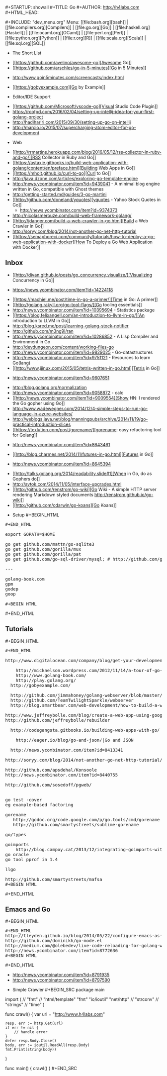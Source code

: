 #+STARTUP: showall
#+TITLE: Go
#+AUTHOR: http://h4labs.com
#+HTML_HEAD: <link rel="stylesheet" type="text/css" href="/resources/css/myorg.css" />

#+INCLUDE: "dev_menu.org"
Menu: [[file:bash.org][bash]] | [[file:compilers.org][Compilers]] | [[file:go.org][Go]] | [[file:haskell.org][Haskell]] | [[file:ocaml.org][OCaml]] | [[file:perl.org][Perl]] | [[file:python.org][Python]] | [[file:r.org][R]] | [[file:scala.org][Scala]] | [[file:sql.org][SQL]]

* The Short List
+ [[https://github.com/avelino/awesome-go][Awesome Go]]
+ [[https://github.com/arschles/go-in-5-minutes][Go in 5 Minutes]]
 - http://www.goin5minutes.com/screencasts/index.html
+ [[https://gobyexample.com][Go by Example]]

* Editor/IDE Support
+ [[https://github.com/Microsoft/vscode-go][Visual Studio Code Plugin]]
+ https://rootpd.com/2016/02/04/setting-up-intellij-idea-for-your-first-golang-project
+ http://hadihariri.com/2015/09/30/setting-up-go-on-intellij
+ http://marcio.io/2015/07/supercharging-atom-editor-for-go-development

* Web
+ [[http://rrmartins.herokuapp.com/blog/2016/05/12/rss-collector-in-ruby-and-go/][RSS Collector in Ruby and Go]]
+ [[https://astaxie.gitbooks.io/build-web-application-with-golang/content/en/preface.html][Building Web Apps in Go]]
+ [[https://mholt.github.io/curl-to-go][Curl to Go]]
+ http://java.dzone.com/articles/exploring-go-template-engine
+ http://news.ycombinator.com/item?id=9439041 - A minimal blog engine written in Go, compatible with Ghost themes
+ http://getting-started.md/guides/3-go-martini
+ [[http://github.com/doneland/yquotes][yquotes - Yahoo Stock Quotes in Go]]
  - http://news.ycombinator.com/item?id=9374373
+ http://nicolasmerouze.com/build-web-framework-golang/
+ [[http://jdanger.com/build-a-web-crawler-in-go.html][Build a Web Crawler in Go]]
+ http://soryy.com/blog/2014/not-another-go-net-http-tutorial
+ [[https://semaphoreci.com/community/tutorials/how-to-deploy-a-go-web-application-with-docker][How To Deploy a Go Web Application with Docker]]

## Inbox
+ [[http://divan.github.io/posts/go_concurrency_visualize/][Visualizing Concurrency in Go]]
 - https://news.ycombinator.com/item?id=14224118
+ [[https://machiel.me/post/time-in-go-a-primer/][Time in Go: A primer]]
+ [[http://golang.rakyll.org/go-tool-flags/][Go tooling essentials]]
+ http://news.ycombinator.com/item?id=10395694 - Statistics package
+ [[https://blog.felixangell.com/an-introduction-to-llvm-in-go/][An introduction to LLVM in Go]]
+ http://blog.ksred.me/post/learning-golang-stock-notifier
+ http://github.com/m3ng9i/ran
+ http://news.ycombinator.com/item?id=10286852 - A Lisp Compiler and Environment in Go
+ http://devdungeon.com/content/working-files-go
+ http://news.ycombinator.com/item?id=9829025 - Go-datastructures
+ http://news.ycombinator.com/item?id=9751121 - Resources to learn Go(lang)
+ [[http://www.jjinux.com/2015/05/tetris-written-in-go.html][Tetris in Go]]
 - http://news.ycombinator.com/item?id=9607651
+ http://blog.golang.org/normalization
+ http://news.ycombinator.com/item?id=9058872 - calc
+ [[http://news.ycombinator.com/item?id=9009554][Show HN: I rendered the Go gopher using Go]]
+ http://www.wadewegner.com/2014/12/4-simple-steps-to-run-go-language-in-azure-websites/
+ http://weblogs.java.net/blog/manningpubs/archive/2014/11/19/go-practical-introduction-slices
+ [[https://texlution.com/post/gorename/][gorename: easy refactoring tool for Golang]]
 - http://news.ycombinator.com/item?id=8643461
+ [[http://blog.charmes.net/2014/11/futures-in-go.html][Futures in Go]]
 -  http://news.ycombinator.com/item?id=8645394
+ [[http://talks.golang.org/2014/readability.slide#1][When in Go, do as Gophers do]]
+ http://avtok.com/2014/11/05/interface-upgrades.html
+ [[http://github.com/renstrom/go-wiki][Go Wiki - A simple HTTP server rendering Markdown styled documents http://renstrom.github.io/go-wiki]]
+ [[http://github.com/cdarwin/go-koans][Go Koans]]

* Setup
#+BEGIN_HTML
<pre class='org-code'>
#+END_HTML

export GOPATH=$HOME

go get github.com/mattn/go-sqlite3
go get github.com/gorilla/mux
go get github.com/gorilla/pat
go get github.com/go-sql-driver/mysql; # http://github.com/go-sql-driver/mysql

---

golang-book.com
gpm
godep
goop

#+BEGIN_HTML
</pre>
#+END_HTML


## Tutorials
#+BEGIN_HTML
<pre class='org-code'>
#+END_HTML

http://www.digitalocean.com/company/blog/get-your-development-team-started-with-go/

	http://micknelson.wordpress.com/2012/11/14/a-tour-of-go-the-web-crawler-exercise/
	http://www.golang-book.com/
	http://play.golang.org/
  http://gobyexample.com/

  http://github.com/jimmahoney/golang-webserver/blob/master/webserver.go
  http://github.com/TeamTwilightSparkle/webserver
  http://blog.smartbear.com/web-development/how-to-build-a-web-service-in-5-minutes-with-go/

http://www.jeffreybolle.com/blog/create-a-web-app-using-google-go
http://github.com/jeffreybolle/rebuilder

  http://codegangsta.gitbooks.io/building-web-apps-with-go/

    http://eager.io/blog/go-and-json/|Go and JSON

  http://news.ycombinator.com/item?id=8413341

http://soryy.com/blog/2014/not-another-go-net-http-tutorial/

http://github.com/apsdehal/Konsoole
http://news.ycombinator.com/item?id=8440755

http://github.com/sosedoff/pgweb/


go test -cover 
eg example-based factoring

gorename
   http://godoc.org/code.google.com/p/go.tools/cmd/gorename
   http://github.com/smartystreets/sublime-gorename

go/types 

goimports
    http://blog.campoy.cat/2013/12/integrating-goimports-with-gosublime-on.html
go oracle 
go tool pprof in 1.4

llgo 

http://github.com/smartystreets/mafsa
#+BEGIN_HTML
</pre>
#+END_HTML

<h2>Emacs and Go</h2>
#+BEGIN_HTML
<pre class='org-code'>
#+END_HTML
http://tleyden.github.io/blog/2014/05/22/configure-emacs-as-a-go-editor-from-scratch/
http://github.com/dominikh/go-mode.el
http://medium.com/@olebedev/live-code-reloading-for-golang-web-projects-in-19-lines-8b2e8777b1ea
http://news.ycombinator.com/item?id=8772636
#+BEGIN_HTML
</pre>
#+END_HTML

+ http://news.ycombinator.com/item?id=8791935
+ http://news.ycombinator.com/item?id=8797590

* Simple Crawler
#+BEGIN_SRC
package main

import (
	// "fmt"
	// "html/template"
	"fmt"
	"io/ioutil"
	"net/http"
	// "strconv"
	// "strings"
	// "time"
)

func crawl() {
	var url = "http://www.h4labs.com"

	resp, err := http.Get(url)
	if err != nil {
		// handle error
	}
	defer resp.Body.Close()
	body, err := ioutil.ReadAll(resp.Body)
	fmt.Print(string(body))
}

func main() {
	crawl()
}
#+END_SRC
